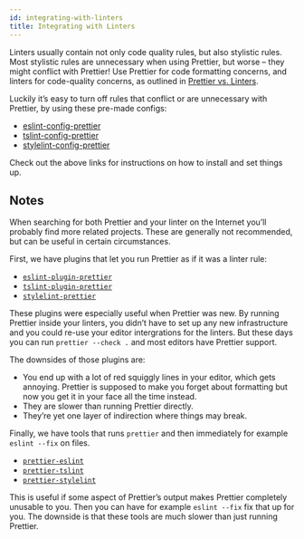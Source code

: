 ```yaml
---
id: integrating-with-linters
title: Integrating with Linters
---
```


Linters usually contain not only code quality rules, but also stylistic rules. Most stylistic rules are unnecessary when using Prettier, but worse – they might conflict with Prettier! Use Prettier for code formatting concerns, and linters for code-quality concerns, as outlined in [Prettier vs. Linters](comparison.md).

Luckily it’s easy to turn off rules that conflict or are unnecessary with Prettier, by using these pre-made configs:

- [eslint-config-prettier](https://github.com/prettier/eslint-config-prettier)
- [tslint-config-prettier](https://github.com/alexjoverm/tslint-config-prettier)
- [stylelint-config-prettier](https://github.com/prettier/stylelint-config-prettier)

Check out the above links for instructions on how to install and set things up.

## Notes

When searching for both Prettier and your linter on the Internet you’ll probably find more related projects. These are generally not recommended, but can be useful in certain circumstances.

First, we have plugins that let you run Prettier as if it was a linter rule:

- [`eslint-plugin-prettier`](https://github.com/prettier/eslint-plugin-prettier)
- [`tslint-plugin-prettier`](https://github.com/ikatyang/tslint-plugin-prettier)
- [`stylelint-prettier`](https://github.com/prettier/stylelint-prettier)

These plugins were especially useful when Prettier was new. By running Prettier inside your linters, you didn’t have to set up any new infrastructure and you could re-use your editor intergrations for the linters. But these days you can run `prettier --check .` and most editors have Prettier support.

The downsides of those plugins are:

- You end up with a lot of red squiggly lines in your editor, which gets annoying. Prettier is supposed to make you forget about formatting but now you get it in your face all the time instead.
- They are slower than running Prettier directly.
- They’re yet one layer of indirection where things may break.

Finally, we have tools that runs `prettier` and then immediately for example `eslint --fix` on files.

- [`prettier-eslint`](https://github.com/prettier/prettier-eslint)
- [`prettier-tslint`](https://github.com/azz/prettier-tslint)
- [`prettier-stylelint`](https://github.com/hugomrdias/prettier-stylelint)

This is useful if some aspect of Prettier’s output makes Prettier completely unusable to you. Then you can have for example `eslint --fix` fix that up for you. The downside is that these tools are much slower than just running Prettier.
